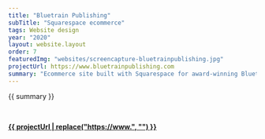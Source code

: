 ```yaml
---
title: "Bluetrain Publishing"
subTitle: "Squarespace ecommerce"
tags: Website design
year: "2020"
layout: website.layout
order: 7
featuredImg: "websites/screencapture-bluetrainpublishing.jpg"
projectUrl: https://www.bluetrainpublishing.com
summary: "Ecommerce site built with Squarespace for award-winning Bluetrain Publishing, producers of fine quality books"
---
```


{{ summary }}

<br/>

<strong><a class="external-link" href="{{ projectUrl }}" alt="{{ title }}" target="_blank">{{ projectUrl | replace("https://www.", "") }}</a></strong>